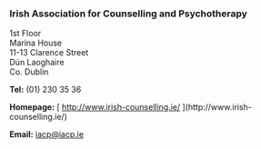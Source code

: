 ###  Irish Association for Counselling and Psychotherapy

1st Floor  
Marina House  
11-13 Clarence Street  
Dún Laoghaire  
Co. Dublin  

**Tel:** (01) 230 35 36

**Homepage:** [ http://www.irish-counselling.ie/ ](http://www.irish-
counselling.ie/)

**Email:** [ iacp@iacp.ie ](mailto:iacp@iacp.ie)
